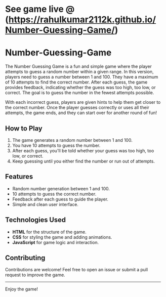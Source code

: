# See game live @ (https://rahulkumar2112k.github.io/Number-Guessing-Game/)



# Number-Guessing-Game
The Number Guessing Game is a fun and simple game where the player attempts to guess a random number within a given range. In this version, players need to guess a number between 1 and 100. They have a maximum of 10 attempts to find the correct number. After each guess, the game provides feedback, indicating whether the guess was too high, too low, or correct. The goal is to guess the number in the fewest attempts possible.

With each incorrect guess, players are given hints to help them get closer to the correct number. Once the player guesses correctly or uses all their attempts, the game ends, and they can start over for another round of fun!

## How to Play
1. The game generates a random number between 1 and 100.
2. You have 10 attempts to guess the number.
3. After each guess, you'll be told whether your guess was too high, too low, or correct.
4. Keep guessing until you either find the number or run out of attempts.

## Features
- Random number generation between 1 and 100.
- 10 attempts to guess the correct number.
- Feedback after each guess to guide the player.
- Simple and clean user interface.

## Technologies Used
- **HTML** for the structure of the game.
- **CSS** for styling the game and adding animations.
- **JavaScript** for game logic and interaction.


## Contributing
Contributions are welcome! Feel free to open an issue or submit a pull request to improve the game.

---
Enjoy the game!
